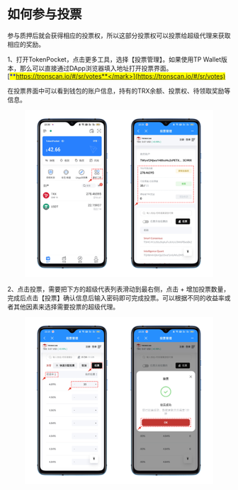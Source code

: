 # 如何参与投票

参与质押后就会获得相应的投票权，所以这部分投票权可以投票给超级代理来获取相应的奖励。

1、打开TokenPocket，点击更多工具，选择【投票管理】。如果使用TP Wallet版本，那么可以直接通过DApp浏览器填入地址打开投票界面。[<mark style="color:blue;">**https://tronscan.io/#/sr/votes**</mark>](https://tronscan.io/#/sr/votes)

在投票界面中可以看到钱包的账户信息，持有的TRX余额、投票权、待领取奖励等信息。

<figure><img src="../../.gitbook/assets/1 (1) (2) (3).png" alt=""><figcaption></figcaption></figure>

2、点击投票，需要把下方的超级代表列表滑动到最右侧，点击 + 增加投票数量，完成后点击【投票】确认信息后输入密码即可完成投票。可以根据不同的收益率或者其他因素来选择需要投票的超级代理。

<figure><img src="../../.gitbook/assets/2 (2) (5).png" alt=""><figcaption></figcaption></figure>
